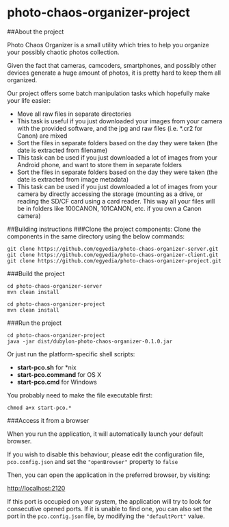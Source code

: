 # photo-chaos-organizer-project

##About the project

Photo Chaos Organizer is a small utility which tries to help you organize your possibly chaotic photos collection.

Given the fact that cameras, camcoders, smartphones, and possibly other devices generate a huge amount of photos, it is pretty hard to keep them all organized.

Our project offers some batch manipulation tasks which hopefully make your life easier:
* Move all raw files in separate directories
 * This task is useful if you just downloaded your images from your camera with the provided software, and the jpg and raw files (i.e. *.cr2 for Canon) are mixed
* Sort the files in separate folders based on the day they were taken (the date is extracted from filename)
 * This task can be used if you just downloaded a lot of images from your Android phone, and want to store them in separate folders
* Sort the files in separate folders based on the day they were taken (the date is extracted from image metadata)
 * This task can be used if you just downloaded a lot of images from your camera by directly accessing the storage (mounting as a drive, or reading the SD/CF card using a card reader. This way all your files will be in folders like 100CANON, 101CANON, etc. if you own a Canon camera)

##Building instructions
###Clone the project components:
	Clone the components in the same directory using the below commands:

    git clone https://github.com/egyedia/photo-chaos-organizer-server.git
    git clone https://github.com/egyedia/photo-chaos-organizer-client.git
    git clone https://github.com/egyedia/photo-chaos-organizer-project.git

###Build the project

    cd photo-chaos-organizer-server
    mvn clean install

    cd photo-chaos-organizer-project
    mvn clean install

###Run the project

    cd photo-chaos-organizer-project
    java -jar dist/dubylon-photo-chaos-organizer-0.1.0.jar

Or just run the platform-specific shell scripts:

* **start-pco.sh** for *nix
* **start-pco.command** for OS X
* **start-pco.cmd** for Windows

You probably need to make the file executable first:

    chmod a+x start-pco.*

###Access it from a browser

When you run the application, it will automatically launch your default browser.

If you wish to disable this behaviour, please edit the configuration file, `pco.config.json` and set the `"openBrowser"` property to `false`

Then, you can open the application in the preferred browser, by visiting:

[http://localhost:2120](http://localhost:2120)

If this port is occupied on your system, the application will try to look for consecutive opened ports. If it is unable to find one, you can also set the port in the `pco.config.json` file, by modifying the `"defaultPort"` value.
